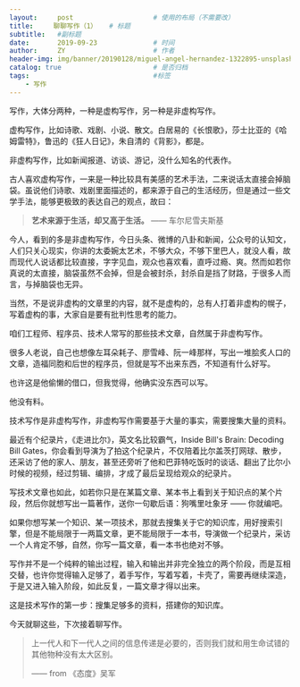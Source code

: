 ```yaml
---
layout:     post                    # 使用的布局（不需要改）
title:     聊聊写作（1）   # 标题 
subtitle:   #副标题
date:       2019-09-23              # 时间
author:     ZY                      # 作者
header-img: img/banner/20190128/miguel-angel-hernandez-1322895-unsplash.jpg    #这篇文章标题背景图片
catalog: true                       # 是否归档
tags:                               #标签
    - 写作
---
```


写作，大体分两种，一种是虚构写作，另一种是非虚构写作。

虚构写作，比如诗歌、戏剧、小说、散文。白居易的《长恨歌》，莎士比亚的《哈姆雷特》，鲁迅的《狂人日记》，朱自清的《背影》，都是。

非虚构写作，比如新闻报道、访谈、游记，没什么知名的代表作。

古人喜欢虚构写作，一来是一种比较具有美感的艺术手法，二来说话太直接会掉脑袋。虽说他们诗歌、戏剧里面描述的，都来源于自己的生活经历，但是通过一些文学手法，能够更极致的表达自己的观点，故曰：

>  **艺术来源于生活，却又高于生活。** —— 车尔尼雪夫斯基

今人，看到的多是非虚构写作，今日头条、微博的八卦和新闻，公众号的认知文，人们只关心现实，你讲的太委婉太艺术，不够大众，不够下里巴人，就没人看，故而现代人说话都比较直接，字字见血，观众也喜欢看，直呼过瘾、爽。然而如若你真说的太直接，脑袋虽然不会掉，但是会被封杀，封杀自是挡了财路，于很多人而言，与掉脑袋也无异。

当然，不是说非虚构的文章里的内容，就不是虚构的，总有人打着非虚构的幌子，写着虚构的事，大家自是要有批判性思考的能力。

咱们工程师、程序员、技术人常写的那些技术文章，自然属于非虚构写作。

很多人老说，自己也想像左耳朵耗子、廖雪峰、阮一峰那样，写出一堆脍炙人口的文章，造福同胞和后世的程序员，但就是写不出来东西，不知道有什么好写。

也许这是他偷懒的借口，但我觉得，他确实没东西可以写。

他没有料。

技术写作是非虚构写作，非虚构写作需要基于大量的事实，需要搜集大量的资料。

最近有个纪录片，《走进比尔》，英文名比较霸气，Inside Bill's Brain: Decoding Bill Gates，你会看到导演为了拍这个纪录片，不仅陪着比尔盖茨打网球、散步，还采访了他的家人、朋友，甚至还旁听了他和巴菲特吃饭时的谈话、翻出了比尔小时候的视频，经过剪辑、编排，才成了最后呈现给观众的纪录片。

写技术文章也如此，如若你只是在某篇文章、某本书上看到关于知识点的某个片段，然后你就想写出一篇著作，送你一句歇后语：狗嘴里吐象牙 —— 你就编吧。

如果你想写某一个知识、某一项技术，那就去搜集关于它的知识库，用好搜索引擎，但是不能局限于一两篇文章，更不能局限于一本书，导演做一个纪录片，采访一个人肯定不够，自然，你写一篇文章，看一本书也绝对不够。

写作并不是一个纯粹的输出过程，输入和输出并非完全独立的两个阶段，而是互相交替，也许你觉得输入足够了，着手写作，写着写着，卡壳了，需要再继续深造，于是又进入输入阶段，如此反复，一篇文章才得以出来。

这是技术写作的第一步：搜集足够多的资料，搭建你的知识库。

今天就聊这些，下次接着聊写作。

> 上一代人和下一代人之间的信息传递是必要的，否则我们就和用生命试错的其他物种没有太大区别。
>
>  —— from 《态度》吴军